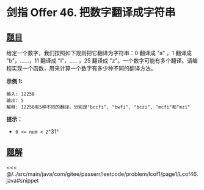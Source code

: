 # 剑指 Offer 46. 把数字翻译成字符串

## [题目](https://leetcode.cn/problems/ba-shu-zi-fan-yi-cheng-zi-fu-chuan-lcof/)
给定一个数字，我们按照如下规则把它翻译为字符串：0 翻译成 "a" ，1 翻译成 "b"，......，11 翻译成 "l"，......，25 翻译成 "z"。一个数字可能有多个翻译。请编程实现一个函数，用来计算一个数字有多少种不同的翻译方法。

**示例 1:**

    输入: 12258
    输出: 5
    解释: 12258有5种不同的翻译，分别是"bccfi", "bwfi", "bczi", "mcfi"和"mzi"

**提示：**

* `0 <= num < 2`^31^


## [题解](https://github.com/PasseRR/JavaLeetCode/blob/master/src/main/java/com/gitee/passerr/leetcode/problem/lcof1/page1/Lcof46.java)

<<< @/../src/main/java/com/gitee/passerr/leetcode/problem/lcof1/page1/Lcof46.java#snippet
